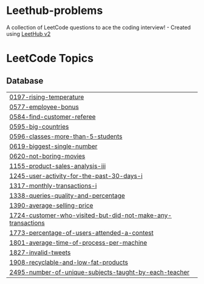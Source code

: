 # Leethub-problems
A collection of LeetCode questions to ace the coding interview! - Created using [LeetHub v2](https://github.com/arunbhardwaj/LeetHub-2.0)

<!---LeetCode Topics Start-->
# LeetCode Topics
## Database
|  |
| ------- |
| [0197-rising-temperature](https://github.com/Lud3nX/Leethub-problems/tree/master/0197-rising-temperature) |
| [0577-employee-bonus](https://github.com/Lud3nX/Leethub-problems/tree/master/0577-employee-bonus) |
| [0584-find-customer-referee](https://github.com/Lud3nX/Leethub-problems/tree/master/0584-find-customer-referee) |
| [0595-big-countries](https://github.com/Lud3nX/Leethub-problems/tree/master/0595-big-countries) |
| [0596-classes-more-than-5-students](https://github.com/Lud3nX/Leethub-problems/tree/master/0596-classes-more-than-5-students) |
| [0619-biggest-single-number](https://github.com/Lud3nX/Leethub-problems/tree/master/0619-biggest-single-number) |
| [0620-not-boring-movies](https://github.com/Lud3nX/Leethub-problems/tree/master/0620-not-boring-movies) |
| [1155-product-sales-analysis-iii](https://github.com/Lud3nX/Leethub-problems/tree/master/1155-product-sales-analysis-iii) |
| [1245-user-activity-for-the-past-30-days-i](https://github.com/Lud3nX/Leethub-problems/tree/master/1245-user-activity-for-the-past-30-days-i) |
| [1317-monthly-transactions-i](https://github.com/Lud3nX/Leethub-problems/tree/master/1317-monthly-transactions-i) |
| [1338-queries-quality-and-percentage](https://github.com/Lud3nX/Leethub-problems/tree/master/1338-queries-quality-and-percentage) |
| [1390-average-selling-price](https://github.com/Lud3nX/Leethub-problems/tree/master/1390-average-selling-price) |
| [1724-customer-who-visited-but-did-not-make-any-transactions](https://github.com/Lud3nX/Leethub-problems/tree/master/1724-customer-who-visited-but-did-not-make-any-transactions) |
| [1773-percentage-of-users-attended-a-contest](https://github.com/Lud3nX/Leethub-problems/tree/master/1773-percentage-of-users-attended-a-contest) |
| [1801-average-time-of-process-per-machine](https://github.com/Lud3nX/Leethub-problems/tree/master/1801-average-time-of-process-per-machine) |
| [1827-invalid-tweets](https://github.com/Lud3nX/Leethub-problems/tree/master/1827-invalid-tweets) |
| [1908-recyclable-and-low-fat-products](https://github.com/Lud3nX/Leethub-problems/tree/master/1908-recyclable-and-low-fat-products) |
| [2495-number-of-unique-subjects-taught-by-each-teacher](https://github.com/Lud3nX/Leethub-problems/tree/master/2495-number-of-unique-subjects-taught-by-each-teacher) |
<!---LeetCode Topics End-->